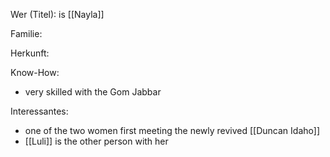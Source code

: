 Wer (Titel): is [[Nayla]]

Familie:

Herkunft:

Know-How:
- very skilled with the Gom Jabbar 

Interessantes:
- one of the two women first meeting the newly revived [[Duncan Idaho]]
- [[Luli]] is the other person with her